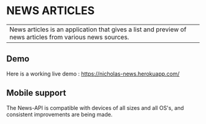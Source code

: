 # NEWS ARTICLES

<table>
<tr>
<td>
News articles is an application that gives a list and preview of news articles from various news sources.
</td>
</tr>
</table>

## Demo
Here is a working live demo : https://nicholas-news.herokuapp.com/

## Mobile support
The News-API is compatible with devices of all sizes and all OS's, and consistent improvements are being made.